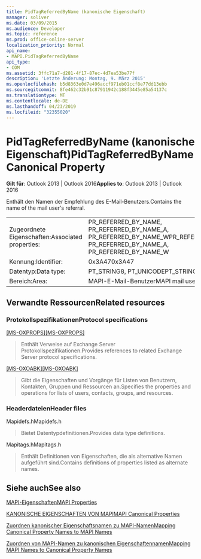 ```yaml
---
title: PidTagReferredByName (kanonische Eigenschaft)
manager: soliver
ms.date: 03/09/2015
ms.audience: Developer
ms.topic: reference
ms.prod: office-online-server
localization_priority: Normal
api_name:
- MAPI.PidTagReferredByName
api_type:
- COM
ms.assetid: 3ffc71a7-d281-4f17-87ec-4d7ea53be77f
description: 'Letzte Änderung: Montag, 9. März 2015'
ms.openlocfilehash: b5d8363e0d7e496accf971eb01ccf8e77dd13ebb
ms.sourcegitcommit: 8fe462c32b91c87911942c188f3445e85a54137c
ms.translationtype: MT
ms.contentlocale: de-DE
ms.lasthandoff: 04/23/2019
ms.locfileid: "32355020"
---
```

# <a name="pidtagreferredbyname-canonical-property"></a><span data-ttu-id="40521-103">PidTagReferredByName (kanonische Eigenschaft)</span><span class="sxs-lookup"><span data-stu-id="40521-103">PidTagReferredByName Canonical Property</span></span>

  
  
<span data-ttu-id="40521-104">**Gilt für**: Outlook 2013 | Outlook 2016</span><span class="sxs-lookup"><span data-stu-id="40521-104">**Applies to**: Outlook 2013 | Outlook 2016</span></span> 
  
<span data-ttu-id="40521-105">Enthält den Namen der Empfehlung des E-Mail-Benutzers.</span><span class="sxs-lookup"><span data-stu-id="40521-105">Contains the name of the mail user's referral.</span></span>
  
|||
|:-----|:-----|
|<span data-ttu-id="40521-106">Zugeordnete Eigenschaften:</span><span class="sxs-lookup"><span data-stu-id="40521-106">Associated properties:</span></span>  <br/> |<span data-ttu-id="40521-107">PR_REFERRED_BY_NAME, PR_REFERRED_BY_NAME_A, PR_REFERRED_BY_NAME_W</span><span class="sxs-lookup"><span data-stu-id="40521-107">PR_REFERRED_BY_NAME, PR_REFERRED_BY_NAME_A, PR_REFERRED_BY_NAME_W</span></span>  <br/> |
|<span data-ttu-id="40521-108">Kennung:</span><span class="sxs-lookup"><span data-stu-id="40521-108">Identifier:</span></span>  <br/> |<span data-ttu-id="40521-109">0x3A47</span><span class="sxs-lookup"><span data-stu-id="40521-109">0x3A47</span></span>  <br/> |
|<span data-ttu-id="40521-110">Datentyp:</span><span class="sxs-lookup"><span data-stu-id="40521-110">Data type:</span></span>  <br/> |<span data-ttu-id="40521-111">PT_STRING8, PT_UNICODE</span><span class="sxs-lookup"><span data-stu-id="40521-111">PT_STRING8, PT_UNICODE</span></span>  <br/> |
|<span data-ttu-id="40521-112">Bereich:</span><span class="sxs-lookup"><span data-stu-id="40521-112">Area:</span></span>  <br/> |<span data-ttu-id="40521-113">MAPI-E-Mail-Benutzer</span><span class="sxs-lookup"><span data-stu-id="40521-113">MAPI mail user</span></span>  <br/> |
   
## <a name="related-resources"></a><span data-ttu-id="40521-114">Verwandte Ressourcen</span><span class="sxs-lookup"><span data-stu-id="40521-114">Related resources</span></span>

### <a name="protocol-specifications"></a><span data-ttu-id="40521-115">Protokollspezifikationen</span><span class="sxs-lookup"><span data-stu-id="40521-115">Protocol specifications</span></span>

<span data-ttu-id="40521-116">[[MS-OXPROPS]](https://msdn.microsoft.com/library/f6ab1613-aefe-447d-a49c-18217230b148%28Office.15%29.aspx)</span><span class="sxs-lookup"><span data-stu-id="40521-116">[[MS-OXPROPS]](https://msdn.microsoft.com/library/f6ab1613-aefe-447d-a49c-18217230b148%28Office.15%29.aspx)</span></span>
  
> <span data-ttu-id="40521-117">Enthält Verweise auf Exchange Server Protokollspezifikationen.</span><span class="sxs-lookup"><span data-stu-id="40521-117">Provides references to related Exchange Server protocol specifications.</span></span>
    
<span data-ttu-id="40521-118">[[MS-OXOABK]](https://msdn.microsoft.com/library/f4cf9b4c-9232-4506-9e71-2270de217614%28Office.15%29.aspx)</span><span class="sxs-lookup"><span data-stu-id="40521-118">[[MS-OXOABK]](https://msdn.microsoft.com/library/f4cf9b4c-9232-4506-9e71-2270de217614%28Office.15%29.aspx)</span></span>
  
> <span data-ttu-id="40521-119">Gibt die Eigenschaften und Vorgänge für Listen von Benutzern, Kontakten, Gruppen und Ressourcen an.</span><span class="sxs-lookup"><span data-stu-id="40521-119">Specifies the properties and operations for lists of users, contacts, groups, and resources.</span></span>
    
### <a name="header-files"></a><span data-ttu-id="40521-120">Headerdateien</span><span class="sxs-lookup"><span data-stu-id="40521-120">Header files</span></span>

<span data-ttu-id="40521-121">Mapidefs.h</span><span class="sxs-lookup"><span data-stu-id="40521-121">Mapidefs.h</span></span>
  
> <span data-ttu-id="40521-122">Bietet Datentypdefinitionen.</span><span class="sxs-lookup"><span data-stu-id="40521-122">Provides data type definitions.</span></span>
    
<span data-ttu-id="40521-123">Mapitags.h</span><span class="sxs-lookup"><span data-stu-id="40521-123">Mapitags.h</span></span>
  
> <span data-ttu-id="40521-124">Enthält Definitionen von Eigenschaften, die als alternative Namen aufgeführt sind.</span><span class="sxs-lookup"><span data-stu-id="40521-124">Contains definitions of properties listed as alternate names.</span></span>
    
## <a name="see-also"></a><span data-ttu-id="40521-125">Siehe auch</span><span class="sxs-lookup"><span data-stu-id="40521-125">See also</span></span>



[<span data-ttu-id="40521-126">MAPI-Eigenschaften</span><span class="sxs-lookup"><span data-stu-id="40521-126">MAPI Properties</span></span>](mapi-properties.md)
  
[<span data-ttu-id="40521-127">KANONISCHE EIGENSCHAFTEN VON MAPI</span><span class="sxs-lookup"><span data-stu-id="40521-127">MAPI Canonical Properties</span></span>](mapi-canonical-properties.md)
  
[<span data-ttu-id="40521-128">Zuordnen kanonischer Eigenschaftsnamen zu MAPI-Namen</span><span class="sxs-lookup"><span data-stu-id="40521-128">Mapping Canonical Property Names to MAPI Names</span></span>](mapping-canonical-property-names-to-mapi-names.md)
  
[<span data-ttu-id="40521-129">Zuordnen von MAPI-Namen zu kanonischen Eigenschaftennamen</span><span class="sxs-lookup"><span data-stu-id="40521-129">Mapping MAPI Names to Canonical Property Names</span></span>](mapping-mapi-names-to-canonical-property-names.md)


